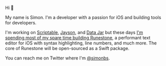 Hi 👋

My name is Simon. I'm a developer with a passion for iOS and building tools for developers.

I'm working on [Scriptable](https://apps.apple.com/us/app/scriptable/id1405459188), [Jayson](https://apps.apple.com/us/app/jayson/id1447750768), and [Data Jar](https://apps.apple.com/us/app/data-jar/id1453273600) but these days [I'm spending most of my spare time building Runestone](https://twitter.com/simonbs/status/1390021950643314693), a performant text editor for iOS with syntax highlighting, line numbers, and much more. The core of Runestone will be open-sourced as a Swift package.

You can reach me on Twitter where I'm [@simonbs](https://twitter.com/simonbs).
